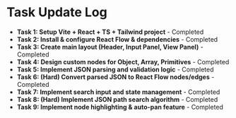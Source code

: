 # Task Update Log

- **Task 1: Setup Vite + React + TS + Tailwind project** - Completed
- **Task 2: Install & configure React Flow & dependencies** - Completed
- **Task 3: Create main layout (Header, Input Panel, View Panel)** - Completed
- **Task 4: Design custom nodes for Object, Array, Primitives** - Completed
- **Task 5: Implement JSON parsing and validation logic** - Completed
- **Task 6: (Hard) Convert parsed JSON to React Flow nodes/edges** - Completed
- **Task 7: Implement search input and state management** - Completed
- **Task 8: (Hard) Implement JSON path search algorithm** - Completed
- **Task 9: Implement node highlighting & auto-pan feature** - Completed